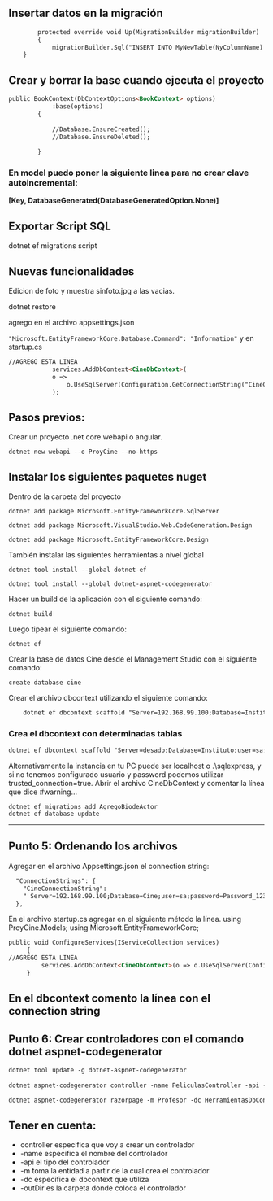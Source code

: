 ## Insertar datos en la migración
```html
        protected override void Up(MigrationBuilder migrationBuilder)
        {
            migrationBuilder.Sql("INSERT INTO MyNewTable(NyColumnName) Values('Test')");
	}
```
## Crear y borrar la base cuando ejecuta el proyecto

```html
public BookContext(DbContextOptions<BookContext> options)
            :base(options)
        {
             
            //Database.EnsureCreated();
            //Database.EnsureDeleted();
            
        }
```
### En model puedo poner la siguiente linea para no crear clave autoincremental:
  
  <b>[Key, DatabaseGenerated(DatabaseGeneratedOption.None)]    </b>

## Exportar Script SQL

 dotnet ef migrations script

## Nuevas funcionalidades

Edicion de foto y muestra sinfoto.jpg a las vacias.

dotnet restore

agrego en el archivo appsettings.json

`
"Microsoft.EntityFrameworkCore.Database.Command": "Information"
`
y en startup.cs

```html
//AGREGO ESTA LINEA
            services.AddDbContext<CineDbContext>(
            o => 
                o.UseSqlServer(Configuration.GetConnectionString("CineConnectionString")).EnableSensitiveDataLogging()
            );
```

## Pasos previos:

Crear un proyecto .net core webapi o angular.

`
dotnet new webapi --o ProyCine --no-https
`

## Instalar los siguientes paquetes nuget
Dentro de la carpeta del proyecto 

    dotnet add package Microsoft.EntityFrameworkCore.SqlServer
    
    dotnet add package Microsoft.VisualStudio.Web.CodeGeneration.Design
    
    dotnet add package Microsoft.EntityFrameworkCore.Design 

También instalar las siguientes herramientas a nivel global

    dotnet tool install --global dotnet-ef 
    
    dotnet tool install --global dotnet-aspnet-codegenerator

Hacer un build de la aplicación con el siguiente comando:

	dotnet build


Luego tipear el siguiente comando:

	dotnet ef

Crear la base de datos Cine desde el Management Studio con el siguiente comando:

	create database cine

Crear el archivo dbcontext utilizando el siguiente comando:
```html
    dotnet ef dbcontext scaffold "Server=192.168.99.100;Database=Instituto;user=sa;password=Password_123; "  Microsoft.EntityFrameworkCore.Sqlserver   -o Models -c InstitutoDbContext
```

### Crea el dbcontext con determinadas tablas
```html
dotnet ef dbcontext scaffold "Server=desadb;Database=Instituto;user=sa;password=Password_123; "  Microsoft.EntityFrameworkCore.Sqlserver   -o Models -c InstitutoDbContext -t Afiliados -t Localidades
```
Alternativamente la instancia en tu PC puede ser localhost o .\sqlexpress, y si no tenemos configurado usuario y password podemos utilizar trusted_connection=true.
Abrir el archivo CineDbContext y comentar la línea que dice #warning...


	dotnet ef migrations add AgregoBiodeActor
	dotnet ef database update
---
## Punto 5: Ordenando los archivos

Agregar en el archivo Appsettings.json el connection string:
```html
  "ConnectionStrings": {
    "CineConnectionString": 
    " Server=192.168.99.100;Database=Cine;user=sa;password=Password_123; "
  },
```
En el archivo startup.cs agregar en el siguiente método la línea.
using ProyCine.Models;
using Microsoft.EntityFrameworkCore;


   ```html
   public void ConfigureServices(IServiceCollection services)
        {
//AGREGO ESTA LINEA
            services.AddDbContext<CineDbContext>(o => o.UseSqlServer(Configuration.GetConnectionString("CineConnectionString")));
        }
```

En el dbcontext comento la línea con el connection string
---
## Punto 6: Crear controladores con el comando dotnet aspnet-codegenerator
```html   
dotnet tool update -g dotnet-aspnet-codegenerator
    
dotnet aspnet-codegenerator controller -name PeliculasController -api -m Pelicula -dc CineDbContext -outDir Controllers

dotnet aspnet-codegenerator razorpage -m Profesor -dc HerramientasDbContext -outDir ./Pages/Profesores
```
## Tener en cuenta:

-	controller especifica que voy a crear un controlador
-	-name especifica el nombre del controlador
-	-api  el tipo del controlador
-	-m toma la entidad a partir de la cual crea el controlador
-	-dc especifica el dbcontext que utiliza
-	-outDir es la carpeta donde coloca el controlador
